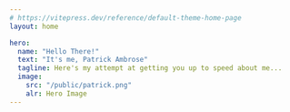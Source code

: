 ```yaml
---
# https://vitepress.dev/reference/default-theme-home-page
layout: home

hero:
  name: "Hello There!"
  text: "It's me, Patrick Ambrose"
  tagline: Here's my attempt at getting you up to speed about me...
  image:
    src: "/public/patrick.png"
    alr: Hero Image
---
```


<!-- <section class="certifications">
  <h2>Certifications</h2>
  <div class="cert-cards">
    <div class="cert-card">
      <img src="certificate1.jpg" alt="Certificate 1">
      <h3>AWS Certified Cloud Practitioner</h3>
      <p>Description of Certificate 1</p>
    </div>
    <div class="cert-card">
      <img src="certificate2.jpg" alt="Certificate 2">
      <h3>AWS Certified Solutions Architect Associate</h3>
      <p>Description of Certificate 2</p>
    </div>
  </div>
</section> -->